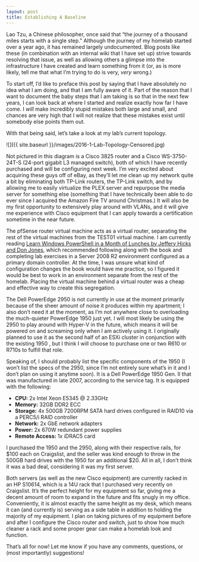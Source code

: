 ```yaml
---
layout: post
title: Establishing A Baseline
---
```


Lao Tzu, a Chinese philosopher, once said that “the journey of a thousand miles starts with a single step.” Although the journey of my homelab started over a year ago, it has remained largely undocumented. Blog posts like these (in combination with an internal wiki that I have set up) strive towards resolving that issue, as well as allowing others a glimpse into the infrastructure I have created and learn something from it (or, as is more likely, tell me that what I’m trying to do is very, *very* wrong.)

To start off, I’d like to preface this post by saying that I have absolutely no idea what I am doing, and that I am fully aware of it. Part of the reason that I want to document the baby steps that I am taking is so that in the next few years, I can look back at where I started and realize exactly how far I have come. I *will*  make incredibly stupid mistakes both large and small, and chances are very high that I will not realize that these mistakes exist until somebody else points them out.

With that being said, let’s take a look at my lab’s current topology.

![]({{ site.baseurl }}/images/2016-1-Lab-Topology-Censored.jpg)

Not pictured in this diagram is a Cisco 3825 router and a Cisco WS-3750-24T-S (24-port gigabit L3 managed switch), both of which I have recently purchased and will be configuring next week. I’m very excited about acquiring these guys off of eBay, as they’ll let me clean up my network quite a bit by eliminating both TP-Link routers, the TP-Link switch, and by allowing me to easily virtualize the PLEX server and repurpose the media server for something else (something that I have technically been able to do ever since I acquired the Amazon Fire TV around Christmas.) It will also be my first opportunity to extensively play around with VLANs, and it will give me experience with Cisco equipment that I can apply towards a certification sometime in the near future.

The pfSense router virtual machine acts as a virtual router, separating the rest of the virtual machines from the TEST01 virtual machine. I am currently reading [Learn Windows PowerShell in a Month of Lunches by Jeffery Hicks and Don Jones](https://www.amazon.com/Learn-Windows-PowerShell-Month-Lunches/dp/1617291080), which recommended following along with the book and completing lab exercises in a Server 2008 R2 environment configured as a primary domain controller. At the time, I was unsure what kind of configuration changes the book would have me practice, so I figured it would be best to work in an environment separate from the rest of the homelab. Placing the virtual machine behind a virtual router was a cheap and effective way to create this segregation.

The Dell PowerEdge 2950 is not currently in use at the moment primarily because of the sheer amount of noise it produces within my apartment; I also don’t need it at the moment, as I’m not anywhere close to overloading the much-quieter PowerEdge 1950 just yet. I will most likely be using the 2950 to play around with Hyper-V in the future, which means it will be powered on and screaming only when I am actively using it. I originally planned to use it as the second half of an ESXi cluster in conjunction with the existing 1950 , but I think I will choose to purchase one or two R610 or R710s to fulfill that role.

Speaking of, I should probably list the specific components of the 1950 (I won’t list the specs of the 2950, since I’m not entirely sure what’s in it and I don’t plan on using it anytime soon). It is a Dell PowerEdge 1950 Gen. II that was manufactured in late 2007, according to the service tag. It is equipped with the following:

* **CPU:** 2x Intel Xeon E5345 @ 2.33GHz
* **Memory:** 32GB DDR2 ECC
* **Storage:** 4x 500GB 7200RPM SATA hard drives configured in RAID10 via a PERC5/i RAID controller
* **Network:** 2x GbE network adapters
* **Power:** 2x 670W redundant power supplies
* **Remote Access:** 1x iDRAC5 card

I purchased the 1950 and the 2950, along with their respective rails, for $100 each on Craigslist, and the seller was kind enough to throw in the 500GB hard drives with the 1950 for an additional $20. All in all, I don’t think it was a bad deal, considering it was my first server.

Both servers (as well as the new Cisco equipment) are currently racked in an HP S10614, which is a 14U rack that I purchased very recently on Craigslist. It’s the perfect height for my equipment so far, giving me a decent amount of room to expand in the future and fits snugly in my office. Conveniently, it is almost exactly the same height as my desk, which means it can (and currently is) serving as a side table in addition to holding the majority of my equipment. I plan on taking pictures of my equipment before and after I configure the Cisco router and switch, just to show how much cleaner a rack and some proper gear can make a homelab look and function.

That’s all for now! Let me know if you have any comments, questions, or (most importantly) suggestions!